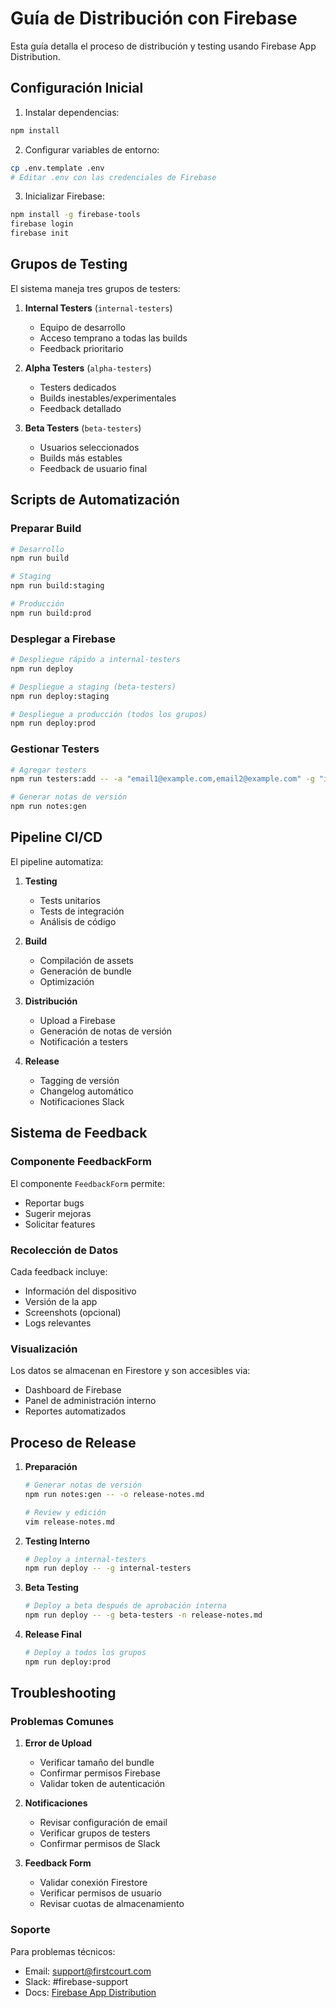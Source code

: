 # Guía de Distribución con Firebase

Esta guía detalla el proceso de distribución y testing usando Firebase App Distribution.

## Configuración Inicial

1. Instalar dependencias:

```bash
npm install
```

2. Configurar variables de entorno:

```bash
cp .env.template .env
# Editar .env con las credenciales de Firebase
```

3. Inicializar Firebase:

```bash
npm install -g firebase-tools
firebase login
firebase init
```

## Grupos de Testing

El sistema maneja tres grupos de testers:

1. **Internal Testers** (`internal-testers`)
   - Equipo de desarrollo
   - Acceso temprano a todas las builds
   - Feedback prioritario

2. **Alpha Testers** (`alpha-testers`)
   - Testers dedicados
   - Builds inestables/experimentales
   - Feedback detallado

3. **Beta Testers** (`beta-testers`)
   - Usuarios seleccionados
   - Builds más estables
   - Feedback de usuario final

## Scripts de Automatización

### Preparar Build

```bash
# Desarrollo
npm run build

# Staging
npm run build:staging

# Producción
npm run build:prod
```

### Desplegar a Firebase

```bash
# Despliegue rápido a internal-testers
npm run deploy

# Despliegue a staging (beta-testers)
npm run deploy:staging

# Despliegue a producción (todos los grupos)
npm run deploy:prod
```

### Gestionar Testers

```bash
# Agregar testers
npm run testers:add -- -a "email1@example.com,email2@example.com" -g "internal-testers"

# Generar notas de versión
npm run notes:gen
```

## Pipeline CI/CD

El pipeline automatiza:

1. **Testing**
   - Tests unitarios
   - Tests de integración
   - Análisis de código

2. **Build**
   - Compilación de assets
   - Generación de bundle
   - Optimización

3. **Distribución**
   - Upload a Firebase
   - Generación de notas de versión
   - Notificación a testers

4. **Release**
   - Tagging de versión
   - Changelog automático
   - Notificaciones Slack

## Sistema de Feedback

### Componente FeedbackForm

El componente `FeedbackForm` permite:

- Reportar bugs
- Sugerir mejoras
- Solicitar features

### Recolección de Datos

Cada feedback incluye:

- Información del dispositivo
- Versión de la app
- Screenshots (opcional)
- Logs relevantes

### Visualización

Los datos se almacenan en Firestore y son accesibles via:

- Dashboard de Firebase
- Panel de administración interno
- Reportes automatizados

## Proceso de Release

1. **Preparación**

   ```bash
   # Generar notas de versión
   npm run notes:gen -- -o release-notes.md
   
   # Review y edición
   vim release-notes.md
   ```

2. **Testing Interno**

   ```bash
   # Deploy a internal-testers
   npm run deploy -- -g internal-testers
   ```

3. **Beta Testing**

   ```bash
   # Deploy a beta después de aprobación interna
   npm run deploy -- -g beta-testers -n release-notes.md
   ```

4. **Release Final**

   ```bash
   # Deploy a todos los grupos
   npm run deploy:prod
   ```

## Troubleshooting

### Problemas Comunes

1. **Error de Upload**
   - Verificar tamaño del bundle
   - Confirmar permisos Firebase
   - Validar token de autenticación

2. **Notificaciones**
   - Revisar configuración de email
   - Verificar grupos de testers
   - Confirmar permisos de Slack

3. **Feedback Form**
   - Validar conexión Firestore
   - Verificar permisos de usuario
   - Revisar cuotas de almacenamiento

### Soporte

Para problemas técnicos:

- Email: support@firstcourt.com
- Slack: #firebase-support
- Docs: [Firebase App Distribution](https://firebase.google.com/docs/app-distribution)
